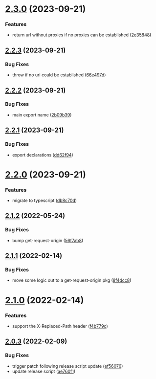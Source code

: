 # [2.3.0](https://github.com/alexandermendes/current-url/compare/v2.2.3...v2.3.0) (2023-09-21)


### Features

* return url without proxies if no proxies can be established ([2e35848](https://github.com/alexandermendes/current-url/commit/2e35848658bbdd012d0d8e1a4ac736395cf697b2))

## [2.2.3](https://github.com/alexandermendes/current-url/compare/v2.2.2...v2.2.3) (2023-09-21)


### Bug Fixes

* throw if no url could be established ([66e497d](https://github.com/alexandermendes/current-url/commit/66e497dbd5db1c87e9ba1c98dfd86f5eba15082e))

## [2.2.2](https://github.com/alexandermendes/current-url/compare/v2.2.1...v2.2.2) (2023-09-21)


### Bug Fixes

* main export name ([2b09b39](https://github.com/alexandermendes/current-url/commit/2b09b398faca7da4c7d69382c6167b9920e19bb3))

## [2.2.1](https://github.com/alexandermendes/current-url/compare/v2.2.0...v2.2.1) (2023-09-21)


### Bug Fixes

* export declarations ([dd62f94](https://github.com/alexandermendes/current-url/commit/dd62f94e52eb68ff387655a8967484efd036c90e))

# [2.2.0](https://github.com/alexandermendes/current-url/compare/v2.1.2...v2.2.0) (2023-09-21)


### Features

* migrate to typescript ([db8c70d](https://github.com/alexandermendes/current-url/commit/db8c70d1d28becf71952bd19224d01e8518ce378))

## [2.1.2](https://github.com/alexandermendes/current-url/compare/v2.1.1...v2.1.2) (2022-05-24)


### Bug Fixes

* bump get-request-origin ([56f7ab8](https://github.com/alexandermendes/current-url/commit/56f7ab8898288347956daad0670e2c1227040af0))

## [2.1.1](https://github.com/alexandermendes/current-url/compare/v2.1.0...v2.1.1) (2022-02-14)


### Bug Fixes

* move some logic out to a get-request-origin pkg ([8f4dcc8](https://github.com/alexandermendes/current-url/commit/8f4dcc88043cc52b7763941cb1df5e1172303c84))

# [2.1.0](https://github.com/alexandermendes/current-url/compare/v2.0.3...v2.1.0) (2022-02-14)


### Features

* support the X-Replaced-Path header ([f4b779c](https://github.com/alexandermendes/current-url/commit/f4b779cea99d68d9235809d14c212935ed23170f))

## [2.0.3](https://github.com/alexandermendes/current-url/compare/v2.0.2...v2.0.3) (2022-02-09)


### Bug Fixes

* trigger patch following release script update ([ef56076](https://github.com/alexandermendes/current-url/commit/ef560769d53c025d3fdcccf0788a2aa3cabce2f0))
* update release script ([ae760f1](https://github.com/alexandermendes/current-url/commit/ae760f1151c2490085415fdb9a3f0968f2ed0771))
